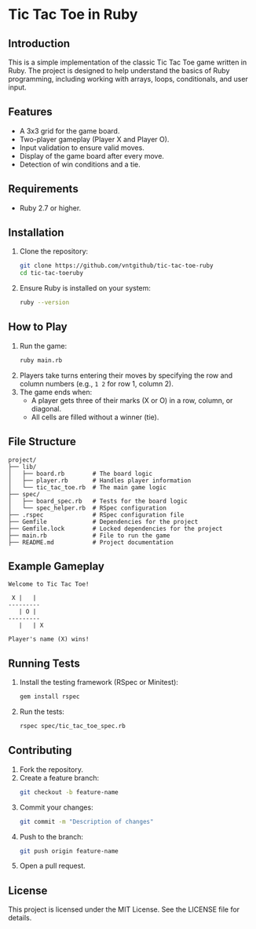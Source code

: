 # Tic Tac Toe in Ruby

## Introduction
This is a simple implementation of the classic Tic Tac Toe game written in Ruby. The project is designed to help understand the basics of Ruby programming, including working with arrays, loops, conditionals, and user input.

## Features
- A 3x3 grid for the game board.
- Two-player gameplay (Player X and Player O).
- Input validation to ensure valid moves.
- Display of the game board after every move.
- Detection of win conditions and a tie.

## Requirements
- Ruby 2.7 or higher.

## Installation
1. Clone the repository:
   ```bash
   git clone https://github.com/vntgithub/tic-tac-toe-ruby
   cd tic-tac-toeruby
   ```
2. Ensure Ruby is installed on your system:
   ```bash
   ruby --version
   ```

## How to Play
1. Run the game:
   ```bash
   ruby main.rb
   ```
2. Players take turns entering their moves by specifying the row and column numbers (e.g., `1 2` for row 1, column 2).
3. The game ends when:
   - A player gets three of their marks (X or O) in a row, column, or diagonal.
   - All cells are filled without a winner (tie).

## File Structure
```
project/
├── lib/
│   ├── board.rb        # The board logic
│   ├── player.rb       # Handles player information
│   └── tic_tac_toe.rb  # The main game logic
├── spec/
│   ├── board_spec.rb   # Tests for the board logic
│   └── spec_helper.rb  # RSpec configuration
├── .rspec              # RSpec configuration file
├── Gemfile             # Dependencies for the project
├── Gemfile.lock        # Locked dependencies for the project
├── main.rb             # File to run the game
├── README.md           # Project documentation
```

## Example Gameplay
```
Welcome to Tic Tac Toe!

 X |   |   
---------
   | O |   
---------
   |   | X

Player's name (X) wins!
```

## Running Tests
1. Install the testing framework (RSpec or Minitest):
   ```bash
   gem install rspec
   ```
2. Run the tests:
   ```bash
   rspec spec/tic_tac_toe_spec.rb
   ```

## Contributing
1. Fork the repository.
2. Create a feature branch:
   ```bash
   git checkout -b feature-name
   ```
3. Commit your changes:
   ```bash
   git commit -m "Description of changes"
   ```
4. Push to the branch:
   ```bash
   git push origin feature-name
   ```
5. Open a pull request.

## License
This project is licensed under the MIT License. See the LICENSE file for details.

